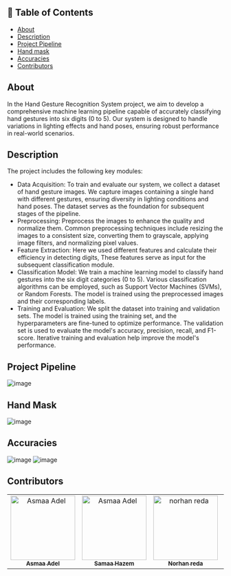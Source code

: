 ## 📝 Table of Contents

- [About ](#about-)
- [Description ](#Description-)
- [Project Pipeline ](#Project-Pipeline-)
- [Hand mask ](#Hand-mask-)
- [Accuracies ](#Accuracies-)
- [Contributors ](#contributors-)

## About <a name = "about"></a>

In the Hand Gesture Recognition System project, we aim to develop a comprehensive machine learning pipeline capable of accurately classifying hand gestures into six digits (0 to 5). Our system is designed to handle variations in lighting effects and hand poses, ensuring robust performance in real-world scenarios.

## Description <a name = "Description"></a>
The project includes the following key modules:
- Data Acquisition: To train and evaluate our system, we collect a dataset of hand gesture images. We capture images containing a single hand with different gestures, ensuring diversity in lighting conditions and hand poses. The dataset serves as the foundation for subsequent stages of the pipeline.
- Preprocessing: Preprocess the images to enhance the quality and normalize them. Common preprocessing techniques include resizing the images to a consistent size, converting them to grayscale, applying image filters, and normalizing pixel values.
- Feature Extraction: Here we used different features and calculate their efficiency in detecting digits, These features serve as input for the subsequent classification module.
- Classification Model: We train a machine learning model to classify hand gestures into the six digit categories (0 to 5). Various classification algorithms can be employed, such as Support Vector Machines (SVMs), or Random Forests. The model is trained using the preprocessed images and their corresponding labels.
- Training and Evaluation: We split the dataset into training and validation sets. The model is trained using the training set, and the hyperparameters are fine-tuned to optimize performance. The validation set is used to evaluate the model's accuracy, precision, recall, and F1-score. Iterative training and evaluation help improve the model's performance.
## Project Pipeline <a name = "Project-Pipeline"></a>
![image](https://github.com/norhanreda/neural-project/assets/88630231/4cf77ad4-77b3-410b-8167-dbbb799cc460)


## Hand Mask <a name = "Hand-mask"></a>

![image](https://github.com/norhanreda/neural-project/assets/88630231/3ced6fef-6839-44b2-a890-b687f13207fc)



## Accuracies <a name = "Accuracies"></a>
![image](https://github.com/norhanreda/neural-project/assets/88630231/e4a00611-4125-4073-a80d-614043e5d0be)
![image](https://github.com/norhanreda/neural-project/assets/88630231/7db8e5eb-c469-47f7-96ca-aed9d90fb022)





## Contributors <a name = "Contributors"></a>

<table>
  <tr>
    <td align="center">
    <a href="https://github.com/asmaaadel0" target="_black">
    <img src="https://avatars.githubusercontent.com/u/88618793?s=400&u=886a14dc5ef5c205a8e51942efe9665ed8fd4717&v=4" width="150px;" alt="Asmaa Adel"/>
    <br />
    <sub><b>Asmaa Adel</b></sub></a>
    </td>
    <td align="center">
    <a href="https://github.com/Samaa-Hazem2001" target="_black">
    <img src="https://avatars.githubusercontent.com/u/82514924?v=4" width="150px;" alt="Asmaa Adel"/>
    <br />
    <sub><b>Samaa Hazem</b></sub></a>
    </td>
    <td align="center">
    <a href="https://github.com/norhanreda" target="_black">
    <img src="https://avatars.githubusercontent.com/u/88630231?v=4" width="150px;" alt="norhan reda"/>
    <br />
    <sub><b>Norhan reda</b></sub></a>
    </td>
    <td align="center">
    <a href="https://github.com/Hoda233" target="_black">
    <img src="https://avatars.githubusercontent.com/u/77369927?v=4" width="150px;" alt="HodaGamal"/>
    <br />
    <sub><b>HodaGamal</b></sub></a>
    </td>
  </tr>
 </table>

